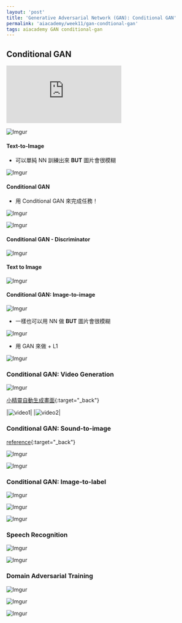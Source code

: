 ```yaml
---
layout: 'post'
title: 'Generative Adversarial Network (GAN): Conditional GAN'
permalink: 'aiacademy/week11/gan-condtional-gan'
tags: aiacademy GAN conditional-gan
---
```





## Conditional GAN

<iframe src="https://www.youtube.com/embed/9w3s-tD61ZQ" frameborder="0" allow="accelerometer; autoplay; encrypted-media; gyroscope; picture-in-picture" allowfullscreen></iframe>

![Imgur](https://i.imgur.com/U2lqdNq.gif)

#### Text-to-Image

- 可以單純 NN 訓練出來 __BUT__ 圖片會很模糊

![Imgur](https://i.imgur.com/TUG8aVX.gif)


#### Conditional GAN

- 用 Conditional GAN 來完成任務！


![Imgur](https://i.imgur.com/belKeWR.gif)

![Imgur](https://i.imgur.com/RikO2Bl.gif)

#### Conditional GAN - Discriminator

![Imgur](https://i.imgur.com/1266pj7.gif)


#### Text to Image

![Imgur](https://i.imgur.com/K547jLh.gif)

#### Conditional GAN: Image-to-image

![Imgur](https://i.imgur.com/iTgygnD.gif)


- 一樣也可以用 NN 做 __BUT__ 圖片會很模糊

![Imgur](https://i.imgur.com/4uAvohQ.gif)

- 用 GAN 來做 + L1

![Imgur](https://i.imgur.com/zuHbjXQ.gif)

### Conditional GAN: Video Generation

![Imgur](https://i.imgur.com/3a4iXfn.gif)

[小精靈自動生成畫面](https://github.com/dyelax/Adversarial_Video_Generation){:target="_back"}


|![video1](https://raw.githubusercontent.com/dyelax/Adversarial_Video_Generation/master/Results/Gifs/4_Comparison.gif)|
|![video2](https://raw.githubusercontent.com/dyelax/Adversarial_Video_Generation/master/Results/Gifs/5_Comparison.gif)|



### Conditional GAN: Sound-to-image

[reference](https://wjohn1483.github.io/audio_to_scene/index.html){:target="_back"}

![Imgur](https://i.imgur.com/Pxx5npI.gif)

![Imgur](https://i.imgur.com/eAmrArd.gif)


### Conditional GAN: Image-to-label

![Imgur](https://i.imgur.com/3htdnbf.gif)

![Imgur](https://i.imgur.com/pXMPrRd.gif)

![Imgur](https://i.imgur.com/PMRDPXe.gif)

### Speech Recognition

![Imgur](https://i.imgur.com/QphZVrF.gif)

![Imgur](https://i.imgur.com/pDpexQR.gif)


### Domain Adversarial Training

![Imgur](https://i.imgur.com/vXO3pjl.gif)

![Imgur](https://i.imgur.com/2YPSNJm.gif)

![Imgur](https://i.imgur.com/erLIVLl.gif)
